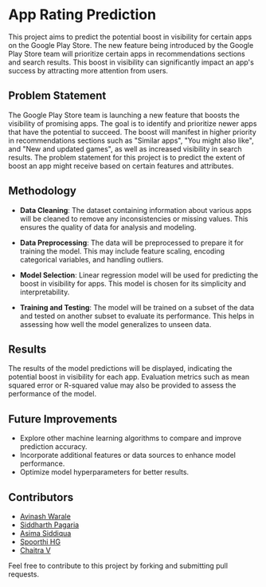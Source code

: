 
# App Rating Prediction

This project aims to predict the potential boost in visibility for certain apps on the Google Play Store. The new feature being introduced by the Google Play Store team will prioritize certain apps in recommendations sections and search results. This boost in visibility can significantly impact an app's success by attracting more attention from users.

## Problem Statement

The Google Play Store team is launching a new feature that boosts the visibility of promising apps. The goal is to identify and prioritize newer apps that have the potential to succeed. The boost will manifest in higher priority in recommendations sections such as "Similar apps", "You might also like", and "New and updated games", as well as increased visibility in search results. The problem statement for this project is to predict the extent of boost an app might receive based on certain features and attributes.

## Methodology

- **Data Cleaning**: The dataset containing information about various apps will be cleaned to remove any inconsistencies or missing values. This ensures the quality of data for analysis and modeling.
  
- **Data Preprocessing**: The data will be preprocessed to prepare it for training the model. This may include feature scaling, encoding categorical variables, and handling outliers.
  
- **Model Selection**: Linear regression model will be used for predicting the boost in visibility for apps. This model is chosen for its simplicity and interpretability.
  
- **Training and Testing**: The model will be trained on a subset of the data and tested on another subset to evaluate its performance. This helps in assessing how well the model generalizes to unseen data.

## Results

The results of the model predictions will be displayed, indicating the potential boost in visibility for each app. Evaluation metrics such as mean squared error or R-squared value may also be provided to assess the performance of the model.

## Future Improvements

- Explore other machine learning algorithms to compare and improve prediction accuracy.
- Incorporate additional features or data sources to enhance model performance.
- Optimize model hyperparameters for better results.

## Contributors

- [Avinash Warale](https://github.com/p4rz1v4l26)
- [Siddharth Pagaria](https://github.com/sidpagaria)
- [Asima Siddiqua](https://github.com/asimasiddiqua)
- [Spoorthi HG](https://github.com/spoorthihg25)
- [Chaitra V](https://github.com/chaitra1323)
  

Feel free to contribute to this project by forking and submitting pull requests.

